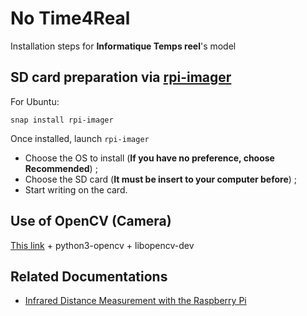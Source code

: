 # No Time4Real
Installation steps for **Informatique Temps reel**'s model

##  SD card preparation via [rpi-imager](https://howtoraspberrypi.com/create-sd-card-windows-mac-linux-raspberry-pi-imager/)
For Ubuntu:
```
snap install rpi-imager
```
Once installed, launch `rpi-imager`

- Choose the OS to install (**If you have no preference, choose Recommended**) ;
- Choose the SD card (**It must be insert to your computer before**) ;
- Start writing on the card.

## Use of OpenCV (Camera)
[This link](https://pysource.com/2018/10/31/raspberry-pi-3-and-opencv-3-installation-tutorial/) + python3-opencv + libopencv-dev



## Related Documentations

- [Infrared Distance Measurement with the Raspberry Pi](https://tutorials-raspberrypi.com/infrared-distance-measurement-with-the-raspberry-pi-sharp-gp2y0a02yk0f/)
